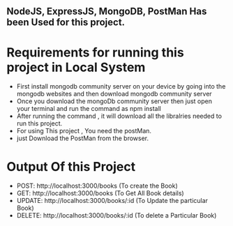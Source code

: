 ## NodeJS, ExpressJS, MongoDB, PostMan Has been Used for this project.

# Requirements for running this project in Local System
- First install mongodb community server on your device by going into the mongodb websites and then download mongodb community server
- Once you download the mongoDb community server then just open your terminal and run the command as npm install
- After running the command , it will download all the libralries needed to run this project.
- For using This project , You need the postMan.
- just Download the PostMan from the browser.

# Output Of this Project
- POST: http://localhost:3000/books (To create the Book)
- GET: http://localhost:3000/books (To Get All Book details)
- UPDATE: http://localhost:3000/books/:id (To Update the particular Book)
- DELETE: http://localhost:3000/books/:id (To delete a Particular Book)

